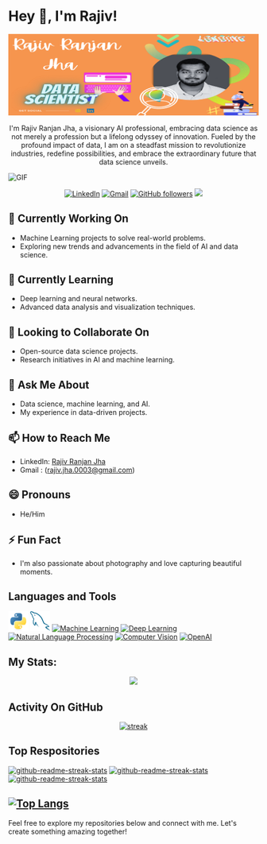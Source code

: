 # Hey 👋, I'm Rajiv!

<img src="https://raw.githubusercontent.com/Rajivjha003/Rajivjha003/main/RajivCoverImage.png" alt="Image Discription About Me">
<div align="center">
  <p>
    I'm Rajiv Ranjan Jha, a visionary AI professional, embracing data science as not merely a profession but a lifelong odyssey of innovation. Fueled by the profound impact of data, I am on a steadfast mission to revolutionize industries, redefine possibilities, and embrace the extraordinary future that data science unveils.
  </p>
</div>

<div style="display: flex; justify-content: center; align-items: center;">
  <img src="https://media.giphy.com/media/1n92hYPiFQ0efcCtrF/giphy.gif" alt="GIF" width="600">
</div>


<p align="center">
  <a href="www.linkedin.com/in/rajiv-ranjan-jha-586494283/"><img alt="LinkedIn" title="LinkedIn" src="https://img.shields.io/badge/-LinkedIn-0A66C2?style=for-the-badge&logo=linkedin&logoColor=white"/></a>
 <a href="mailto:rajiv.jha.0003@gmail.com"><img alt="Gmail" title="Gmail" src="https://img.shields.io/badge/-Gmail-D14836?style=for-the-badge&logo=gmail&logoColor=white"/></a>
   <a href="https://github.com/Rajivjha003?tab=followers"><img alt="GitHub followers" title="GitHub followers" src="https://img.shields.io/github/followers/Rajivjha003?color=236ad3&style=for-the-badge&logo=github&label=Follow"/></a>
    <a href="https://github.com/Rajivjha003"> <img src="https://komarev.com/ghpvc/?username=Rajivjha003&style=for-the-badge&color=brightgreen"> </a>
   


## 🔭 Currently Working On

- Machine Learning projects to solve real-world problems.
- Exploring new trends and advancements in the field of AI and data science.

## 🌱 Currently Learning

- Deep learning and neural networks.
- Advanced data analysis and visualization techniques.

## 👯 Looking to Collaborate On

- Open-source data science projects.
- Research initiatives in AI and machine learning.

## 💬 Ask Me About

- Data science, machine learning, and AI.
- My experience in data-driven projects.

## 📫 How to Reach Me

- LinkedIn: [Rajiv Ranjan Jha](https://www.linkedin.com/in/rajivjha003/)
- Gmail : (rajiv.jha.0003@gmail.com)

## 😄 Pronouns

- He/Him

## ⚡ Fun Fact

- I'm also passionate about photography and love capturing beautiful moments.

## Languages and Tools

<p align="left"> 
  <a href="https://github.com/Rajivjha003"><img src="https://raw.githubusercontent.com/devicons/devicon/master/icons/python/python-original.svg" alt="Python" title="Python" width="40" height="40"/></a>
  <a href="https://github.com/Rajivjha003"><img src="https://raw.githubusercontent.com/devicons/devicon/master/icons/mysql/mysql-original.svg" alt="MySQL" title="MySQL" width="40" height="40"/></a>
  <a href="https://github.com/Rajivjha003"><img src="https://raw.githubusercontent.com/devicons/devicon/master/icons/machinelearning/machinelearning-original.svg" alt="Machine Learning" title="Machine Learning" width="40" height="40"/></a>
  <a href="https://github.com/Rajivjha003"><img src="https://raw.githubusercontent.com/devicons/devicon/master/icons/deeplearning/deeplearning-original.svg" alt="Deep Learning" title="Deep Learning" width="40" height="40"/></a>
  <a href="https://github.com/Rajivjha003"><img src="https://raw.githubusercontent.com/devicons/devicon/master/icons/natural/natural-original.svg" alt="Natural Language Processing" title="Natural Language Processing" width="40" height="40"/></a>
  <a href="https://github.com/Rajivjha003"><img src="https://raw.githubusercontent.com/devicons/devicon/master/icons/computer/computer-original.svg" alt="Computer Vision" title="Computer Vision" width="40" height="40"/></a>
  <a href="https://github.com/Rajivjha003"><img src="https://raw.githubusercontent.com/devicons/devicon/master/icons/openai/openai-original.svg" alt="OpenAI" title="OpenAI" width="40" height="40"/></a>
</p>






## My Stats:

<p align="center">
<img height="200px" src="https://github-readme-stats.vercel.app/api?username=Rajivjha003&hide_border=true&show_icons=true&count_private=true&theme=gruvbox&bg_color=151515">
</p>

## Activity On GitHub

<p align="center">
  <a href="https://github.com/Rajivjha003">      
<img title="stats" alt="streak" src="https://github-readme-streak-stats.herokuapp.com/?user=Rajivjha003&theme=dark&hide_border=true&stroke=f53b3b"/>
</a> 
</p>

## Top Respositories
<p align="left">
   <a href="https://github.com/Rajivjha003/Cardiovascular-Risk-Prediction"><img width="278" src="https://denvercoder1-github-readme-stats.vercel.app/api/pin/?username=Rajivjha003&repo=Cardiovascular-Risk-Prediction&theme=react&bg_color=1F222E&title_color=F8D866&hide_border=true&icon_color=F8D866&show_icons=false" alt="github-readme-streak-stats"></a>
  <a href="https://github.com/Rajivjha003/Retail-Sales-Prediction"><img width="278" src="https://denvercoder1-github-readme-stats.vercel.app/api/pin/?username=Rajivjha003&repo=Retail-Sales-Prediction&theme=react&bg_color=1F222E&title_color=F8D866&hide_border=true&icon_color=F8D866&show_icons=false" alt="github-readme-streak-stats"></a>
 <a href="https://github.com/Rajivjha003/ATS_Analyzer "><img width="278" src="https://denvercoder1-github-readme-stats.vercel.app/api/pin/?username=Rajivjha003&repo=ATS_Analyzer&theme=react&bg_color=1F222E&title_color=F8D866&hide_border=true&icon_color=F8D866&show_icons=false" alt="github-readme-streak-stats"></a>
</p>

[![Top Langs](https://github-readme-stats.vercel.app/api/top-langs/?username=Rajivjha003&layout=pie)](https://github.com/Rajivjha003/github-readme-stats)
---
Feel free to explore my repositories below and connect with me. Let's create something amazing together!


